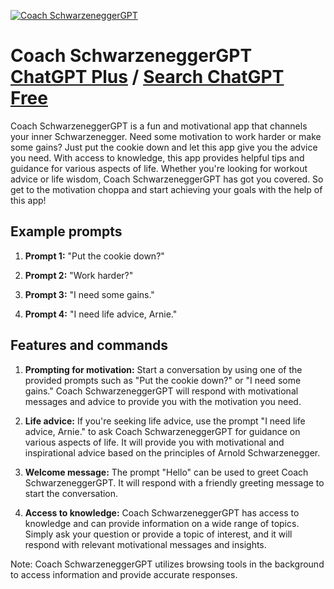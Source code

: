 
[![Coach SchwarzeneggerGPT](https://files.oaiusercontent.com/file-0fCGm8Ax124mioTIDXVUEa7P?se=2123-10-18T16%3A08%3A42Z&sp=r&sv=2021-08-06&sr=b&rscc=max-age%3D31536000%2C%20immutable&rscd=attachment%3B%20filename%3Darnie.png&sig=aC5LEjBqnBVKFrS2HmnB%2BuuU6p5BPvHvIfnkm3Iyphg%3D)](https://chat.openai.com/g/g-8nW8bXEJn-coach-schwarzeneggergpt)

# Coach SchwarzeneggerGPT [ChatGPT Plus](https://chat.openai.com/g/g-8nW8bXEJn-coach-schwarzeneggergpt) / [Search ChatGPT Free](https://gptcall.net/index.html#/?search=Coach%20SchwarzeneggerGPT)

Coach SchwarzeneggerGPT is a fun and motivational app that channels your inner Schwarzenegger. Need some motivation to work harder or make some gains? Just put the cookie down and let this app give you the advice you need. With access to knowledge, this app provides helpful tips and guidance for various aspects of life. Whether you're looking for workout advice or life wisdom, Coach SchwarzeneggerGPT has got you covered. So get to the motivation choppa and start achieving your goals with the help of this app!

## Example prompts

1. **Prompt 1:** "Put the cookie down?"

2. **Prompt 2:** "Work harder?"

3. **Prompt 3:** "I need some gains."

4. **Prompt 4:** "I need life advice, Arnie."

## Features and commands

1. **Prompting for motivation:** Start a conversation by using one of the provided prompts such as "Put the cookie down?" or "I need some gains." Coach SchwarzeneggerGPT will respond with motivational messages and advice to provide you with the motivation you need.

2. **Life advice:** If you're seeking life advice, use the prompt "I need life advice, Arnie." to ask Coach SchwarzeneggerGPT for guidance on various aspects of life. It will provide you with motivational and inspirational advice based on the principles of Arnold Schwarzenegger.

3. **Welcome message:** The prompt "Hello" can be used to greet Coach SchwarzeneggerGPT. It will respond with a friendly greeting message to start the conversation.

4. **Access to knowledge:** Coach SchwarzeneggerGPT has access to knowledge and can provide information on a wide range of topics. Simply ask your question or provide a topic of interest, and it will respond with relevant motivational messages and insights.

Note: Coach SchwarzeneggerGPT utilizes browsing tools in the background to access information and provide accurate responses.


